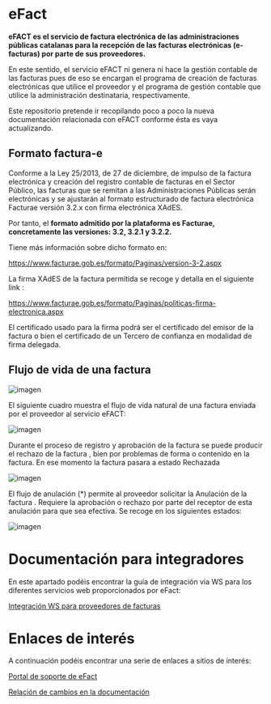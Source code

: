 # eFact

__eFACT es el servicio de factura electrónica de las administraciones públicas catalanas para la recepción de las facturas electrónicas (e-facturas) por parte de sus proveedores.__

En este sentido, el servicio eFACT ni genera ni hace la gestión contable de las facturas pues de eso se encargan el programa de creación de facturas electrónicas que utilice el proveedor y el programa de gestión contable que utilice la administración destinataria, respectivamente.

Este repositorio pretende ir recopilando poco a poco la nueva documentación relacionada con eFACT conforme ésta es vaya actualizando.

## Formato factura-e 

Conforme a la Ley 25/2013, de 27 de diciembre, de impulso de la factura electrónica y creación del registro  contable de facturas en el Sector Público, las facturas que se remitan a las Administraciones Públicas serán electrónicas y se ajustarán al formato estructurado de factura electrónica Facturae versión 3.2.x con firma electrónica XAdES.

Por tanto, el __formato admitido por la plataforma es Facturae, concretamente las versiones: 3.2, 3.2.1 y 3.2.2.__

Tiene más información sobre dicho formato en: 

https://www.facturae.gob.es/formato/Paginas/version-3-2.aspx

La firma XAdES de la factura permitida se recoge  y detalla en el siguiente link :

https://www.facturae.gob.es/formato/Paginas/politicas-firma-electronica.aspx

El certificado usado para la firma podrá ser el certificado del emisor de la factura o bien el certificado de un Tercero de confianza en modalidad de firma delegada. 

## Flujo de vida de una factura

![imagen](https://user-images.githubusercontent.com/92558339/144381176-3b2bad9c-cc93-4f48-810f-94539671799b.png)

El siguiente cuadro muestra el flujo de vida natural de una factura enviada por el proveedor al servicio eFACT:

![imagen](https://user-images.githubusercontent.com/92558339/144376089-99c88b13-db66-4852-87b5-241a094f48db.png)

Durante el proceso de registro y aprobación de la factura se puede producir el rechazo de la factura , bien por problemas de forma o contenido en la factura. En ese momento la factura pasara a estado Rechazada

![imagen](https://user-images.githubusercontent.com/92558339/144376363-40f51289-9811-4bd0-8351-9d78aae217bf.png)

El flujo de anulación   (*) permite al proveedor solicitar la Anulación de la factura . Requiere la aprobación o rechazo por parte del receptor de esta anulación para que sea efectiva. Se recoge en los siguientes estados: 

![imagen](https://user-images.githubusercontent.com/92558339/144376650-5218c943-5bb0-4294-8046-ec862fbfa4d7.png)
 
# Documentación para integradores

En este apartado podéis encontrar la guía de integración via WS para los diferentes servicios web proporcionados por eFact:

[Integración WS para proveedores de facturas](/ws-proveedores/README.md)

# Enlaces de interés

A continuación podéis encontrar una serie de enlaces a sitios de interés:

[Portal de soporte de eFact](https://www.aoc.cat/portal-suport/efact-empreses-base-coneixement/)

[Relación de cambios en la documentación](/CHANGELOG.md)
